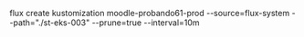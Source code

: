 flux create kustomization moodle-probando61-prod
  --source=flux-system
  --path="./st-eks-003"
  --prune=true
  --interval=10m
